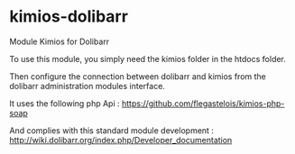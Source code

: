 kimios-dolibarr
===============

Module Kimios for Dolibarr

To use this module, you simply need the kimios folder in the htdocs folder.

Then configure the connection between dolibarr and kimios from the dolibarr administration modules interface.

It uses the following php Api : 
https://github.com/flegastelois/kimios-php-soap

And complies with this standard module development :
http://wiki.dolibarr.org/index.php/Developer_documentation